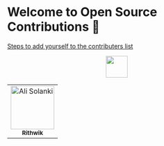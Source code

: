 # Welcome to Open Source Contributions 🍉
 [Steps to add yourself to the contributers list](https://github.com/DRithwik/Welcome-to-Open-Source/blob/master/CONTRIBUTING.md)

<p align="center">
    <a href="https://www.linkedin.com/in/rithwik-d-865a6727a/">
        <img height="50" src="https://user-images.githubusercontent.com/46517096/166973395-19676cd8-f8ec-4abf-83ff-da8243505b82.png"/>
</p>

<table>
    <tbody>
        <tr>
            <td align="center">
                <a href="https://github.com/DRithwik">
                    <img src="https://avatars.githubusercontent.com/u/168298268?v=4" width="100px;" alt="Ali Solanki"/>
                    <br />
                    <sub><b>Rithwik</b></sub>
                </a> 
            </td>
        </tr>
    </tbody>
</table>
